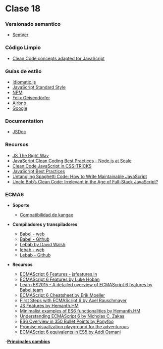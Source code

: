 # Clase 18

### Versionado semantico

- [SemVer](http://semver.org/lang/es/)

### Código Limpio

- [Clean Code concepts adapted for JavaScript](https://github.com/ryanmcdermott/clean-code-javascript)

### Guías de estilo

- [Idiomatic.js](https://github.com/rwaldron/idiomatic.js/)
- [JavaScript Standard Style ](http://standardjs.com/#why-should-i-use-javascript-standard-style)
- [NPM](https://docs.npmjs.com/misc/coding-style)
- [Felix Geisendörfer](https://github.com/felixge/node-style-guide)
- [Airbnb](https://github.com/airbnb/javascript)
- [Google](https://google.github.io/styleguide/javascriptguide.xml)

### Documentation

- [JSDoc](http://usejsdoc.org/)

### Recursos

- [JS The Right Way](http://jstherightway.org/)
- [JavaScript Clean Coding Best Practices - Node.js at Scale](https://blog.risingstack.com/javascript-clean-coding-best-practices-node-js-at-scale/)
- [Clean Code JavaScript in CSS-TRICKS](https://css-tricks.com/clean-code-javascript/)
- [JavaScript Best Practices](https://www.devbridge.com/articles/javascript-best-practices/)
- [Untangling Spaghetti Code: How to Write Maintainable JavaScript](https://www.sitepoint.com/write-maintainable-javascript/)
- [Uncle Bob’s Clean Code: Irrelevant in the Age of Full-Stack JavaScript?](https://spin.atomicobject.com/2016/12/21/clean-code-full-stack-javascript/)

### ECMA6

- **Soporte**
	- [Compatibilidad de kangax](https://kangax.github.io/compat-table/es6/)

- **Compiladores y transpiladores**
	- [Babel - web](https://babeljs.io/)
	- [Babel - Github](https://babeljs.io/repl/)
	- [Lebab by David Walsh](https://davidwalsh.name/lebab)
	- [lebab - web](https://lebab.io/try-it)
	- [Lebab - Github](https://github.com/lebab/lebab)

- **Recursos**
	- [ECMAScript 6 Features - jsfeatures.in](https://jsfeatures.in/ES6)
	- [ECMAScript 6 Features by Luke Hoban](https://github.com/lukehoban/es6features#readme)
	- [Learn ES2015 - A detailed overview of ECMAScript 6 features by Babel team](https://babeljs.io/docs/learn-es2015/)
	- [ECMAScript 6 Cheatsheet by Erik Moeller](http://help.wtf/es6)
	- [First Steps with ECMAScript 6 by Axel Rauschmayer](http://exploringjs.com/es6/ch_first-steps.html)
	- [JS Features by Hemanth.HM](http://jsfeatures.in/)
	- [Minimalist examples of ES6 functionalities by Hemanth.HM](https://github.com/hemanth/paws-on-es6)
	- [Understanding ECMAScript 6 by Nicholas C. Zakas](https://leanpub.com/understandinges6/read/)
	- [ES6 Overview in 350 Bullet Points by Ponyfoo](https://ponyfoo.com/articles/es6)
	- [Promise visualization playground for the adventurous](https://bevacqua.github.io/promisees/)
	- [ECMAScript 6 equivalents in ES5 by Addi Osmani](https://github.com/addyosmani/es6-equivalents-in-es5)

-**[Principales cambios](http://es6-features.org/)**